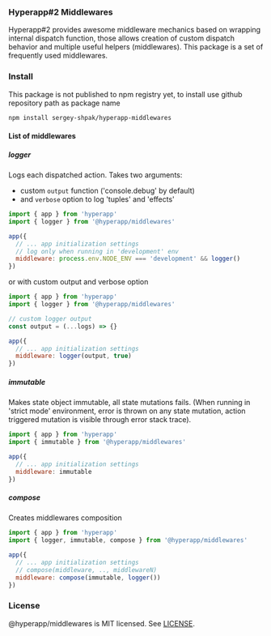 ### Hyperapp#2 Middlewares

Hyperapp#2 provides awesome middleware mechanics based on wrapping internal dispatch function, those allows creation of custom dispatch behavior and multiple useful helpers (middlewares). This package is a set of frequently used middlewares.

### Install
This package is not published to npm registry yet,
to install use github repository path as package name
```bash
npm install sergey-shpak/hyperapp-middlewares
```

#### List of middlewares

##### logger
Logs each dispatched action. Takes two arguments:
- custom `output` function ('console.debug' by default)
- and `verbose` option to log 'tuples' and 'effects'

```javascript
import { app } from 'hyperapp'
import { logger } from '@hyperapp/middlewares'

app({
  // ... app initialization settings
  // log only when running in 'development' env
  middleware: process.env.NODE_ENV === 'development' && logger()
})
```

or with custom output and verbose option
```javascript
import { app } from 'hyperapp'
import { logger } from '@hyperapp/middlewares'

// custom logger output
const output = (...logs) => {}

app({
  // ... app initialization settings
  middleware: logger(output, true)
})
```

##### immutable
Makes state object immutable, all state mutations fails.
(When running in 'strict mode' environment, error is thrown on any state mutation, action triggered mutation is visible through error stack trace).
```javascript
import { app } from 'hyperapp'
import { immutable } from '@hyperapp/middlewares'

app({
  // ... app initialization settings
  middleware: immutable
})
```

##### compose
Creates middlewares composition
```javascript
import { app } from 'hyperapp'
import { logger, immutable, compose } from '@hyperapp/middlewares'

app({
  // ... app initialization settings
  // compose(middleware, .., middlewareN)
  middleware: compose(immutable, logger()) 
})
```

### License
@hyperapp/middlewares is MIT licensed. See [LICENSE](LICENSE.md).
